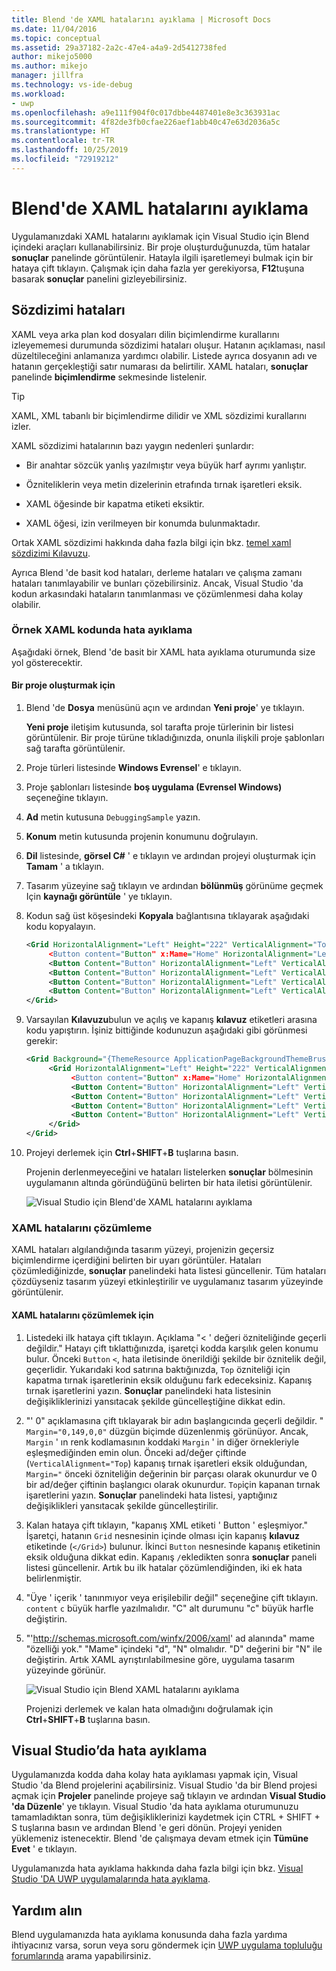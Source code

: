```yaml
---
title: Blend 'de XAML hatalarını ayıklama | Microsoft Docs
ms.date: 11/04/2016
ms.topic: conceptual
ms.assetid: 29a37182-2a2c-47e4-a4a9-2d5412738fed
author: mikejo5000
ms.author: mikejo
manager: jillfra
ms.technology: vs-ide-debug
ms.workload:
- uwp
ms.openlocfilehash: a9e111f904f0c017dbbe4487401e8e3c363931ac
ms.sourcegitcommit: 4f82de3fb0cfae226aef1abb40c47e63d2036a5c
ms.translationtype: HT
ms.contentlocale: tr-TR
ms.lasthandoff: 10/25/2019
ms.locfileid: "72919212"
---
```

# <a name="debug-xaml-in-blend"></a>Blend'de XAML hatalarını ayıklama

Uygulamanızdaki XAML hatalarını ayıklamak için Visual Studio için Blend içindeki araçları kullanabilirsiniz. Bir proje oluşturduğunuzda, tüm hatalar **sonuçlar** panelinde görüntülenir. Hatayla ilgili işaretlemeyi bulmak için bir hataya çift tıklayın. Çalışmak için daha fazla yer gerekiyorsa, **F12**tuşuna basarak **sonuçlar** panelini gizleyebilirsiniz.

## <a name="syntax-errors"></a>Sözdizimi hataları

XAML veya arka plan kod dosyaları dilin biçimlendirme kurallarını izleyememesi durumunda sözdizimi hataları oluşur. Hatanın açıklaması, nasıl düzeltileceğini anlamanıza yardımcı olabilir. Listede ayrıca dosyanın adı ve hatanın gerçekleştiği satır numarası da belirtilir. XAML hataları, **sonuçlar** panelinde **biçimlendirme** sekmesinde listelenir.

> [!TIP]
> XAML, XML tabanlı bir biçimlendirme dilidir ve XML sözdizimi kurallarını izler.

XAML sözdizimi hatalarının bazı yaygın nedenleri şunlardır:

- Bir anahtar sözcük yanlış yazılmıştır veya büyük harf ayrımı yanlıştır.

- Özniteliklerin veya metin dizelerinin etrafında tırnak işaretleri eksik.

- XAML öğesinde bir kapatma etiketi eksiktir.

- XAML öğesi, izin verilmeyen bir konumda bulunmaktadır.

Ortak XAML sözdizimi hakkında daha fazla bilgi için bkz. [temel xaml sözdizimi Kılavuzu](/previous-versions/windows/apps/hh700351(v=win.10)).

Ayrıca Blend 'de basit kod hataları, derleme hataları ve çalışma zamanı hataları tanımlayabilir ve bunları çözebilirsiniz. Ancak, Visual Studio 'da kodun arkasındaki hataların tanımlanması ve çözümlenmesi daha kolay olabilir.

### <a name="debugging-sample-xaml-code"></a>Örnek XAML kodunda hata ayıklama

Aşağıdaki örnek, Blend 'de basit bir XAML hata ayıklama oturumunda size yol gösterecektir.

#### <a name="to-create-a-project"></a>Bir proje oluşturmak için

1. Blend 'de **Dosya** menüsünü açın ve ardından **Yeni proje**' ye tıklayın.

    **Yeni proje** iletişim kutusunda, sol tarafta proje türlerinin bir listesi görüntülenir. Bir proje türüne tıkladığınızda, onunla ilişkili proje şablonları sağ tarafta görüntülenir.

2. Proje türleri listesinde **Windows Evrensel**' e tıklayın.

3. Proje şablonları listesinde **boş uygulama (Evrensel Windows)** seçeneğine tıklayın.

4. **Ad** metin kutusuna `DebuggingSample` yazın.

5. **Konum** metin kutusunda projenin konumunu doğrulayın.

6. **Dil** listesinde, **görsel C#** ' e tıklayın ve ardından projeyi oluşturmak için **Tamam** ' a tıklayın.

7. Tasarım yüzeyine sağ tıklayın ve ardından **bölünmüş** görünüme geçmek Için **kaynağı görüntüle** ' ye tıklayın.

8. Kodun sağ üst köşesindeki **Kopyala** bağlantısına tıklayarak aşağıdaki kodu kopyalayın.

   ```xml
   <Grid HorizontalAlignment="Left" Height="222" VerticalAlignment="Top>
        <Button content="Button" x:Mame="Home" HorizontalAlignment="Left" VerticalAlignment="Top"/>
        <Button Content="Button" HorizontalAlignment="Left" VerticalAlignment="Top" Margin="0,38,0,0">
        <Button Content="Button" HorizontalAlignment="Left" VerticalAlignment="Top" Margin="0,75,0,0"/>
        <Button Content="Button" HorizontalAlignment="Left" VerticalAlignment="Top" Margin="0,112,0,0"/>
        <Button Content="Button" HorizontalAlignment="Left" VerticalAlignment="Top Margin="0,149,0,0"/>
   </Grid>
   ```

9. Varsayılan **Kılavuzu**bulun ve açılış ve kapanış **kılavuz** etiketleri arasına kodu yapıştırın. İşiniz bittiğinde kodunuzun aşağıdaki gibi görünmesi gerekir:

    ```xml
    <Grid Background="{ThemeResource ApplicationPageBackgroundThemeBrush}">
         <Grid HorizontalAlignment="Left" Height="222" VerticalAlignment="Top>
              <Button content="Button" x:Mame="Home" HorizontalAlignment="Left" VerticalAlignment="Top"/>
              <Button Content="Button" HorizontalAlignment="Left" VerticalAlignment="Top" Margin="0,38,0,0">
              <Button Content="Button" HorizontalAlignment="Left" VerticalAlignment="Top" Margin="0,75,0,0"/>
              <Button Content="Button" HorizontalAlignment="Left" VerticalAlignment="Top" Margin="0,112,0,0"/>
              <Button Content="Button" HorizontalAlignment="Left" VerticalAlignment="Top Margin="0,149,0,0"/>
         </Grid>
    </Grid>
    ```

10. Projeyi derlemek için **Ctrl**+**SHIFT**+**B** tuşlarına basın.

    Projenin derlenmeyeceğini ve hataları listelerken **sonuçlar** bölmesinin uygulamanın altında göründüğünü belirten bir hata iletisi görüntülenir.

    ![Visual Studio için Blend'de XAML hatalarını ayıklama](../debugger/media/blend_debugxaml_xaml.png "blend_debugXAML_XAML")

### <a name="resolve-xaml-errors"></a>XAML hatalarını çözümleme

XAML hataları algılandığında tasarım yüzeyi, projenizin geçersiz biçimlendirme içerdiğini belirten bir uyarı görüntüler. Hataları çözümlediğinizde, **sonuçlar** panelindeki hata listesi güncellenir. Tüm hataları çözdüyseniz tasarım yüzeyi etkinleştirilir ve uygulamanız tasarım yüzeyinde görüntülenir.

#### <a name="to-resolve-the-xaml-errors"></a>XAML hatalarını çözümlemek için

1. Listedeki ilk hataya çift tıklayın. Açıklama "< ' değeri özniteliğinde geçerli değildir." Hatayı çift tıklattığınızda, işaretçi kodda karşılık gelen konumu bulur. Önceki `Button` `<`, hata iletisinde önerildiği şekilde bir öznitelik değil, geçerlidir. Yukarıdaki kod satırına baktığınızda, `Top` özniteliği için kapatma tırnak işaretlerinin eksik olduğunu fark edeceksiniz. Kapanış tırnak işaretlerini yazın. **Sonuçlar** panelindeki hata listesinin değişikliklerinizi yansıtacak şekilde güncelleştiğine dikkat edin.

2. "' 0" açıklamasına çift tıklayarak bir adın başlangıcında geçerli değildir. " `Margin="0,149,0,0"` düzgün biçimde düzenlenmiş görünüyor. Ancak, `Margin` ' ın renk kodlamasının koddaki `Margin` ' in diğer örnekleriyle eşleşmediğinden emin olun. Önceki ad/değer çiftinde (`VerticalAlignment="Top`) kapanış tırnak işaretleri eksik olduğundan, `Margin="` önceki özniteliğin değerinin bir parçası olarak okunurdur ve 0 bir ad/değer çiftinin başlangıcı olarak okunurdur. `Top`için kapanan tırnak işaretlerini yazın. **Sonuçlar** panelindeki hata listesi, yaptığınız değişiklikleri yansıtacak şekilde güncelleştirilir.

3. Kalan hataya çift tıklayın, "kapanış XML etiketi ' Button ' eşleşmiyor." İşaretçi, hatanın `Grid` nesnesinin içinde olması için kapanış **kılavuz** etiketinde (`</Grid>`) bulunur. İkinci `Button` nesnesinde kapanış etiketinin eksik olduğuna dikkat edin. Kapanış `/`ekledikten sonra **sonuçlar** paneli listesi güncellenir. Artık bu ilk hatalar çözümlendiğinden, iki ek hata belirlenmiştir.

4. "Üye ' içerik ' tanınmıyor veya erişilebilir değil" seçeneğine çift tıklayın. `content` `c` büyük harfle yazılmalıdır. "C" alt durumunu "c" büyük harfle değiştirin.

5. "'<http://schemas.microsoft.com/winfx/2006/xaml>' ad alanında" mame "özelliği yok." "Mame" içindeki "d", "N" olmalıdır. "D" değerini bir "N" ile değiştirin. Artık XAML ayrıştırılabilmesine göre, uygulama tasarım yüzeyinde görünür.

    ![Visual Studio için Blend XAML hatalarını ayıklama](../debugger/media/blend_debugartboard_xaml.png "blend_debugArtboard_XAML")

    Projenizi derlemek ve kalan hata olmadığını doğrulamak için **Ctrl**+**SHIFT**+**B** tuşlarına basın.

## <a name="debug-in-visual-studio"></a>Visual Studio’da hata ayıklama

Uygulamanızda kodda daha kolay hata ayıklaması yapmak için, Visual Studio 'da Blend projelerini açabilirsiniz. Visual Studio 'da bir Blend projesi açmak için **Projeler** panelinde projeye sağ tıklayın ve ardından **Visual Studio 'da Düzenle**' ye tıklayın. Visual Studio 'da hata ayıklama oturumunuzu tamamladıktan sonra, tüm değişikliklerinizi kaydetmek için CTRL + SHIFT + S tuşlarına basın ve ardından Blend 'e geri dönün. Projeyi yeniden yüklemeniz istenecektir. Blend 'de çalışmaya devam etmek için **Tümüne Evet** ' e tıklayın.

Uygulamanızda hata ayıklama hakkında daha fazla bilgi için bkz. [Visual Studio 'DA UWP uygulamalarında hata ayıklama](/visualstudio/debugger/debug-store-apps-in-visual-studio?view=vs-2015&redirectedfrom=MSDN).

## <a name="get-help"></a>Yardım alın

Blend uygulamanızda hata ayıklama konusunda daha fazla yardıma ihtiyacınız varsa, sorun veya soru göndermek için [UWP uygulama topluluğu forumlarında](https://social.msdn.microsoft.com/Forums/windowsapps/home?category=windowsapps) arama yapabilirsiniz.
